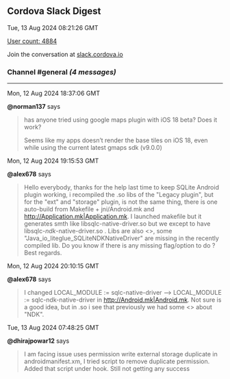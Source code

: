## Cordova Slack Digest
Tue, 13 Aug 2024 08:21:26 GMT

[User count: 4884](https://cordova.slack.com/)


Join the conversation at [slack.cordova.io](http://slack.cordova.io/)

### __Channel #general__ _(4 messages)_
---

Mon, 12 Aug 2024 18:37:06 GMT

__@norman137__ says 
> has anyone tried using google maps plugin with iOS 18 beta? Does it work?
> 
> Seems like my apps doesn’t render the base tiles on iOS 18, even while using the current latest gmaps sdk (v9.0.0)
> 

Mon, 12 Aug 2024 19:15:53 GMT

__@alex678__ says 
> Hello everybody, thanks for the help last time to keep SQLite Android plugin working, i recompiled the .so libs of the "Legacy plugin", but for the "ext" and "storage" plugin, is not the same thing, there is one auto-build from Makefile + jni/Android.mk and <http://Application.mk|Application.mk>. I launched makefile but it generates smth like libsqlc-native-driver.so but we except to have libsqlc-*ndk*-native-driver.so  . Libs are also &lt;&gt;, some "Java_io_liteglue_SQLiteNDKNativeDriver" are missing in the recently compiled lib. Do you know if there is any missing flag/option to do ? Best regards.
> 

Mon, 12 Aug 2024 20:10:15 GMT

__@alex678__ says 
> I changed LOCAL_MODULE := sqlc-native-driver --&gt; LOCAL_MODULE := sqlc-ndk-native-driver in <http://Android.mk|Android.mk>. Not sure is a good idea, but in .so i see that previously we had some &lt;&gt; about "NDK".
> 

Tue, 13 Aug 2024 07:48:25 GMT

__@dhirajpowar12__ says 
> I am facing issue uses permission write external storage duplicate in androidmanifest.xm, I tried script to remove duplicate permission. Added that script under hook. Still not getting any success
> 
